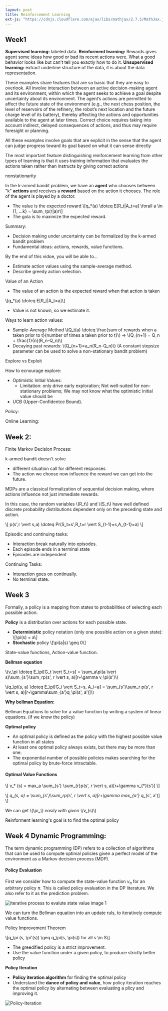 ```yaml
---
layout: post
title: Reinforcement Learning
ext-js: "https://cdnjs.cloudflare.com/ajax/libs/mathjax/2.7.5/MathJax.js?config=TeX-MML-AM_CHTML"
---
```


## Week1
**Supervised learning:** labeled data. 
**Reinforment learning:** Rewards gives agent some ideas how good or bad its recent actions were. What a good behavior looks like but can't tell you exactly how to do it. 
**Unsupervised learning:** extract underline structure of the data, it is about the data representation. 

These examples share features that are so basic that they are easy to overlook. All involve interaction between an active decision-making agent and its environment, within which the agent seeks to achieve a goal despite uncertainty about its environment. The agent’s actions are permitted to affect the future state of the environment (e.g., the next chess position, the level of reservoirs of the refinery, the robot’s next location and the future charge level of its battery), thereby affecting the actions and opportunities available to the agent at later times. Correct choice requires taking into account indirect, delayed consequences of actions, and thus may require foresight or planning.

All these examples involve goals that are explicit in the sense that the agent can judge progress toward its goal based on what it can sense directly

The most important feature distinguishing reinforcement learning from other types of learning is that it uses training information that evaluates the actions taken rather than instructs by giving correct actions

nonstationarity

In the k-armed bandit problem, we have an **agent** who chooses between "k" **actions** and receives a **reward** based on the action it chooses. The role of the agent is played by a doctor. 

* The value is the expected reward
\\[q_*(a) \doteq E[R_t|A_t=a]  \forall a \in \{1, ...k\} = \sum_rp(r|a)r\\]
* The gola is to maximize the expected reward. 


Summary: 
* Decision making under uncertainty can be formalized by the k-armed bandit problem
* Fundamental ideas: actions, rewards, value functions. 



By the end of this vidoe, you will be able to...
* Estimate action values using the sample-average method. 
* Describe greedy action selection. 

Value of an Action
* The value of an action is the expected reward when that action is taken

\\[q_*(a) \doteq E[R_t|A_t=a]\\]
* Value is not known, so we estimate it. 

Ways to learn action values: 
* Sample-Average Method \\(Q_t(a) \doteq \frac{sum of rewards when a taken prior to t}{number of times a taken prior to t}\\) => \\(Q_{n+1} = Q_n + \frac{1}{n}(R_n-Q_n)\\)
* Decaying past rewards: \\(Q_{n+1}=a_n(R_n-Q_n)\\) (A constant stepsize parameter can be used to solve a non-stationary bandit problem)

Explore vs Exploit

How to ecnourage explore: 
* Optimistic Initial Values:
	* Limitation: only drive early exploration; Not well-suited for non-stationary problems; We may not know what the optimistic initial value should be
* UCB (Upper-Confidentce Bound). 

Policy: 

Online Learning: 

## Week 2:
Finite Markov Decision Process: 

k-armed bandit doesn't solve
* different situation call for different responses
* The action we choose now influence the reward we can get into the future. 


MDPs are a classical formalization of sequential decision making, where actions influence not just immediate rewards. 

In this case, the random variables \\(R_t\\) and \\(S_t\\) have well defined discrete probability distributions dependent only on the preceding state and action.

\\[ p(s',r \vert s,a) \doteq Pr(S_t=s',R_t=r \vert S_{t-1}=s,A_{t-1}=a) \\]

Episodic and continuing tasks: 

* Interaction break naturally into episodes. 
* Each episode ends in a terminal state
* Episodes are independent

Continuing Tasks: 
* Interaction goes on continually. 
* No terminal state. 


## Week 3

Formally, a policy is a mapping from states to probabilities of selecting each possible action.

**Policy** is a distribution over actions for each possible state. 
* **Deterministic** policy notation (only one possible action on a given state): 
\\[\pi(s) = a\\]
* **Stochastic** policy 
\\[\pi(a|s) \geq 0\\]

State-value functions, Action-value function. 

**Bellman equation**

\\(v_\pi \doteq E_\pi[G_t \vert S_t=s] = \sum_a\pi(a \vert s)\sum_{s'}\sum_rp(s', r \vert s, a)[r+\gamma v_\pi(s')\\)

\\(q_\pi(s, a) \doteq E_\pi[G_i \vert S_t=s, A_i=a] = \sum_{s'}\sum_r p(s', r \vert s, a)[r+\gamma\sum_{a'}q_\pi(s', a')]\\)

**Why bellman Equation:** 

Bellman Equations to solve for a value function by writing a system of linear equations. (if we know the policy)

**Optimal policy**

* An optimal policy is defined as the policy with the highest possible value function in all states
* At least one optimal policy always exists, but there may be more than one. 
* The exponential number of possible policies makes searching for the optimal policy by brute-force intractable. 

#### Optimal Value Functions

\\[ v_* (s) = max_a \sum_{s'} \sum_{r}p(s', r \vert s, a)[r+\gamma v_{*}(s')] \\]

\\[ q_*(s, a) = \sum_{s'}\sum_rp(s', r \vert s, a)[r+\gamma max_{a'} q_*(s', a')] \\]

We can get \\(\pi_*\\) easily with given \\(v_*(s)\\)

Reinforment learning's goal is to find the optimal policy

## Week 4 Dynamic Programming: 

The term dynamic programming (DP) refers to a collection of algorithms that can be used to compute optimal policies given a perfect model of the environment as a Markov decision process (MDP).

#### Policy Evaluation
First we consider how to compute the state-value function $v_\pi$ for an arbitrary policy $\pi$. This is called policy evaluation in the DP literature. We also refer to it as the prediction problem.

![iterative process to evalute state value](../img/iterative-evaluate-state-value.png)
image 1

We can turn the Bellman equation into an update ruls, to iteratively compute value functions. 

Policy Improvement Theorem

\\[q_\pi (s, \pi'(s)) \geq q_\pi(s, \pi(s)) for all s \in S\\]

* The greedified policy is a strict improvement. 
* Use the value function under a given policy, to produce strictly better policy

**Policy Iteration**

* **Policy iteration algorithm** for finding the optimal policy
* Understand the **dance of policy and value**, how policy iteration reaches the optimal policy by alternating between evaluating a plicy and improving it.

![Policy-Iteration](../img/Policy-Iteration.png)

